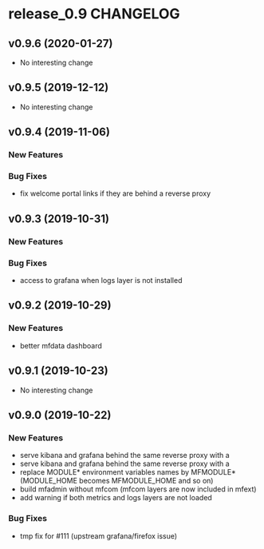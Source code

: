 # release_0.9 CHANGELOG



## v0.9.6 (2020-01-27)

- No interesting change


## v0.9.5 (2019-12-12)

- No interesting change


## v0.9.4 (2019-11-06)

### New Features


### Bug Fixes
- fix welcome portal links if they are behind a reverse proxy





## v0.9.3 (2019-10-31)

### New Features


### Bug Fixes
- access to grafana when logs layer is not installed





## v0.9.2 (2019-10-29)

### New Features
- better mfdata dashboard






## v0.9.1 (2019-10-23)

- No interesting change


## v0.9.0 (2019-10-22)

### New Features
- serve kibana and grafana behind the same reverse proxy with a
- serve kibana and grafana behind the same reverse proxy with a
- replace MODULE* environment variables names by MFMODULE* (MODULE_HOME becomes MFMODULE_HOME and so on)
- build mfadmin without mfcom (mfcom layers are now included in mfext)
- add warning if both metrics and logs layers are not loaded


### Bug Fixes
- tmp fix for #111 (upstream grafana/firefox issue)





